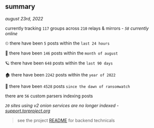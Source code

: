
## summary
_august 23rd, 2022_

currently tracking `117` groups across `210` relays & mirrors - _`58` currently online_

⏲ there have been `5` posts within the `last 24 hours`

🦈 there have been `146` posts within the `month of august`

🪐 there have been `648` posts within the `last 90 days`

🏚 there have been `2242` posts within the `year of 2022`

🦕 there have been `4528` posts `since the dawn of ransomwatch`

there are `56` custom parsers indexing posts

_`20` sites using v2 onion services are no longer indexed - [support.torproject.org](https://support.torproject.org/onionservices/v2-deprecation/)_

> see the project [README](https://github.com/joshhighet/ransomwatch#ransomwatch--) for backend technicals

